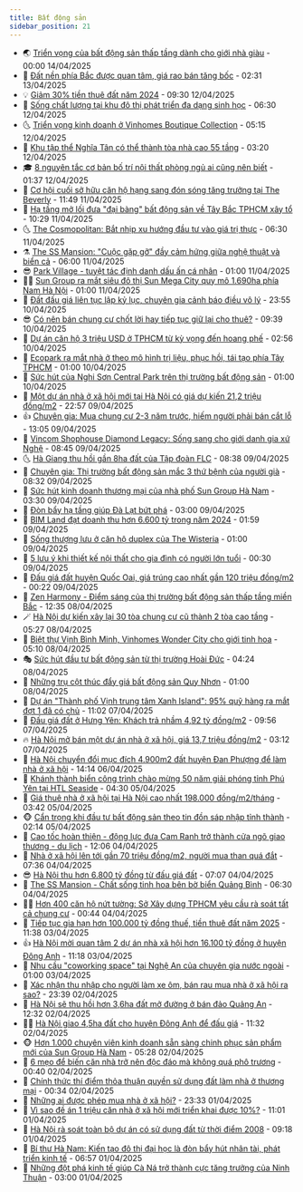 ```yaml
---
title: Bất động sản
sidebar_position: 21
---
```


<!-- dantri-bat-dong-san:START -->
- 🌏 [Triển vọng của bất động sản thấp tầng dành cho giới nhà giàu](https://dantri.com.vn/bat-dong-san/trien-vong-cua-bat-dong-san-thap-tang-danh-cho-gioi-nha-giau-20250413161442570.htm) - 00:00 14/04/2025
- 👹 [Đất nền phía Bắc được quan tâm, giá rao bán tăng bốc](https://dantri.com.vn/bat-dong-san/dat-nen-phia-bac-duoc-quan-tam-gia-rao-ban-tang-boc-20250411163851303.htm) - 02:31 13/04/2025
- 💡 [Giảm 30% tiền thuê đất năm 2024](https://dantri.com.vn/bat-dong-san/giam-30-tien-thue-dat-nam-2024-20250412155441932.htm) - 09:30 12/04/2025
- 🌋 [Sống chất lượng tại khu đô thị phát triển đa dạng sinh học](https://dantri.com.vn/bat-dong-san/song-chat-luong-tai-khu-do-thi-phat-trien-da-dang-sinh-hoc-20250410194137954.htm) - 06:30 12/04/2025
- 🌜 [Triển vọng kinh doanh ở Vinhomes Boutique Collection](https://dantri.com.vn/bat-dong-san/trien-vong-kinh-doanh-o-vinhomes-boutique-collection-20250412114501991.htm) - 05:15 12/04/2025
- 💃 [Khu tập thể Nghĩa Tân có thể thành tòa nhà cao 55 tầng](https://dantri.com.vn/bat-dong-san/khu-tap-the-nghia-tan-co-the-thanh-toa-nha-cao-55-tang-20250412000932180.htm) - 03:20 12/04/2025
- 🎓 [8 nguyên tắc cơ bản bố trí nội thất phòng ngủ ai cũng nên biết](https://dantri.com.vn/bat-dong-san/8-nguyen-tac-co-ban-bo-tri-noi-that-phong-ngu-ai-cung-nen-biet-20250411084602641.htm) - 01:37 12/04/2025
- 🌝 [Cơ hội cuối sở hữu căn hộ hạng sang đón sóng tăng trưởng tại The Beverly](https://dantri.com.vn/bat-dong-san/co-hoi-cuoi-so-huu-can-ho-hang-sang-don-song-tang-truong-tai-the-beverly-20250411180445305.htm) - 11:49 11/04/2025
- 🧐 [Hạ tầng mở lối đưa &quot;đại bàng&quot; bất động sản về Tây Bắc TPHCM xây tổ](https://dantri.com.vn/bat-dong-san/ha-tang-mo-loi-dua-dai-bang-bat-dong-san-ve-tay-bac-tphcm-xay-to-20250411170431255.htm) - 10:29 11/04/2025
- 🌜 [The Cosmopolitan: Bắt nhịp xu hướng đầu tư vào giá trị thực](https://dantri.com.vn/bat-dong-san/the-cosmopolitan-bat-nhip-xu-huong-dau-tu-vao-gia-tri-thuc-20250411120647184.htm) - 06:30 11/04/2025
- ⚗️ [The SS Mansion: &quot;Cuộc gặp gỡ&quot; đầy cảm hứng giữa nghệ thuật và biển cả](https://dantri.com.vn/bat-dong-san/the-ss-mansion-cuoc-gap-go-day-cam-hung-giua-nghe-thuat-va-bien-ca-20250410193734097.htm) - 06:00 11/04/2025
- 😎 [Park Village - tuyệt tác định danh dấu ấn cá nhân](https://dantri.com.vn/bat-dong-san/park-village-tuyet-tac-dinh-danh-dau-an-ca-nhan-20250410193328837.htm) - 01:00 11/04/2025
- 🧑‍🏫 [Sun Group ra mắt siêu đô thị Sun Mega City quy mô 1.690ha phía Nam Hà Nội](https://dantri.com.vn/bat-dong-san/sun-group-ra-mat-sieu-do-thi-sun-mega-city-quy-mo-1690ha-phia-nam-ha-noi-20250410193007649.htm) - 01:00 11/04/2025
- 💪 [Đất đấu giá liên tục lập kỷ lục, chuyên gia cảnh báo điều vô lý](https://dantri.com.vn/bat-dong-san/dat-dau-gia-lien-tuc-lap-ky-luc-chuyen-gia-canh-bao-dieu-vo-ly-20250411013527254.htm) - 23:55 10/04/2025
- 😎 [Có nên bán chung cư chốt lời hay tiếp tục giữ lại cho thuê?](https://dantri.com.vn/bat-dong-san/co-nen-ban-chung-cu-chot-loi-hay-tiep-tuc-giu-lai-cho-thue-20250410114838082.htm) - 09:39 10/04/2025
- 🧠 [Dự án căn hộ 3 triệu USD ở TPHCM từ kỳ vọng đến hoang phế](https://dantri.com.vn/bat-dong-san/du-an-can-ho-3-trieu-usd-o-tphcm-tu-ky-vong-den-hoang-phe-20250410050340736.htm) - 02:56 10/04/2025
- 🧰 [Ecopark ra mắt nhà ở theo mô hình trị liệu, phục hồi, tái tạo phía Tây TPHCM](https://dantri.com.vn/bat-dong-san/ecopark-ra-mat-nha-o-theo-mo-hinh-tri-lieu-phuc-hoi-tai-tao-phia-tay-tphcm-20250409234819717.htm) - 01:00 10/04/2025
- 🤩 [Sức hút của Nghi Sơn Central Park trên thị trường bất động sản](https://dantri.com.vn/bat-dong-san/suc-hut-cua-nghi-son-central-park-tren-thi-truong-bat-dong-san-20250409182729850.htm) - 01:00 10/04/2025
- 🦆 [Một dự án nhà ở xã hội mới tại Hà Nội có giá dự kiến 21,2 triệu đồng/m2](https://dantri.com.vn/bat-dong-san/mot-du-an-nha-o-xa-hoi-moi-tai-ha-noi-co-gia-du-kien-212-trieu-dongm2-20250410023603232.htm) - 22:57 09/04/2025
- 👍 [Chuyên gia: Mua chung cư 2-3 năm trước, hiếm người phải bán cắt lỗ](https://dantri.com.vn/bat-dong-san/chuyen-gia-mua-chung-cu-2-3-nam-truoc-hiem-nguoi-phai-ban-cat-lo-20250409145410675.htm) - 13:05 09/04/2025
- 🙉 [Vincom Shophouse Diamond Legacy: Sống sang cho giới danh gia xứ Nghệ](https://dantri.com.vn/bat-dong-san/vincom-shophouse-diamond-legacy-song-sang-cho-gioi-danh-gia-xu-nghe-20250409145640009.htm) - 08:45 09/04/2025
- 🌜 [Hà Giang thu hồi gần 8ha đất của Tập đoàn FLC](https://dantri.com.vn/bat-dong-san/ha-giang-thu-hoi-gan-8ha-dat-cua-tap-doan-flc-20250409134435017.htm) - 08:38 09/04/2025
- 🌋 [Chuyên gia: Thị trường bất động sản mắc 3 thứ bệnh của người già](https://dantri.com.vn/bat-dong-san/chuyen-gia-thi-truong-bat-dong-san-mac-3-thu-benh-cua-nguoi-gia-20250409144538446.htm) - 08:32 09/04/2025
- 🥰 [Sức hút kinh doanh thương mại của nhà phố Sun Group Hà Nam](https://dantri.com.vn/bat-dong-san/suc-hut-kinh-doanh-thuong-mai-cua-nha-pho-sun-group-ha-nam-20250409095823533.htm) - 03:30 09/04/2025
- 💯 [Đòn bẩy hạ tầng giúp Đà Lạt bứt phá](https://dantri.com.vn/bat-dong-san/don-bay-ha-tang-giup-da-lat-but-pha-20250409095146057.htm) - 03:00 09/04/2025
- 🤩 [BIM Land đạt doanh thu hơn 6.600 tỷ trong năm 2024](https://dantri.com.vn/bat-dong-san/bim-land-dat-doanh-thu-hon-6600-ty-trong-nam-2024-20250409083312328.htm) - 01:59 09/04/2025
- 💄 [Sống thượng lưu ở căn hộ duplex của The Wisteria](https://dantri.com.vn/bat-dong-san/song-thuong-luu-o-can-ho-duplex-cua-the-wisteria-20250408165624611.htm) - 01:00 09/04/2025
- 🦍 [5 lưu ý khi thiết kế nội thất cho gia đình có người lớn tuổi](https://dantri.com.vn/bat-dong-san/5-luu-y-khi-thiet-ke-noi-that-cho-gia-dinh-co-nguoi-lon-tuoi-20250408104449220.htm) - 00:30 09/04/2025
- 🎡 [Đấu giá đất huyện Quốc Oai, giá trúng cao nhất gần 120 triệu đồng/m2](https://dantri.com.vn/bat-dong-san/dau-gia-dat-huyen-quoc-oai-gia-trung-cao-nhat-gan-120-trieu-dongm2-20250409005003097.htm) - 00:22 09/04/2025
- 🐎 [Zen Harmony - Điểm sáng của thị trường bất động sản thấp tầng miền Bắc](https://dantri.com.vn/bat-dong-san/zen-harmony-diem-sang-cua-thi-truong-bat-dong-san-thap-tang-mien-bac-20250408183354526.htm) - 12:35 08/04/2025
- 🪄 [Hà Nội dự kiến xây lại 30 tòa chung cư cũ thành 2 tòa cao tầng](https://dantri.com.vn/bat-dong-san/ha-noi-du-kien-xay-lai-30-toa-chung-cu-cu-thanh-2-toa-cao-tang-20250408113318597.htm) - 05:27 08/04/2025
- 💼 [Biệt thự Vịnh Bình Minh, Vinhomes Wonder City cho giới tinh hoa](https://dantri.com.vn/bat-dong-san/biet-thu-vinh-binh-minh-vinhomes-wonder-city-cho-gioi-tinh-hoa-20250408114757411.htm) - 05:10 08/04/2025
- 🎭 [Sức hút đầu tư bất động sản từ thị trường Hoài Đức](https://dantri.com.vn/bat-dong-san/suc-hut-dau-tu-bat-dong-san-tu-thi-truong-hoai-duc-20250408111709807.htm) - 04:24 08/04/2025
- 🐻 [Những trụ cột thúc đẩy giá bất động sản Quy Nhơn](https://dantri.com.vn/bat-dong-san/nhung-tru-cot-thuc-day-gia-bat-dong-san-quy-nhon-20250407211323540.htm) - 01:00 08/04/2025
- 💃 [Dự án &quot;Thành phố Vịnh trung tâm Xanh Island&quot;: 95% quỹ hàng ra mắt đợt 1 đã có chủ](https://dantri.com.vn/bat-dong-san/du-an-thanh-pho-vinh-trung-tam-xanh-island-95-quy-hang-ra-mat-dot-1-da-co-chu-20250407174455274.htm) - 11:02 07/04/2025
- 🦣 [Đấu giá đất ở Hưng Yên: Khách trả nhầm 4,92 tỷ đồng/m2](https://dantri.com.vn/bat-dong-san/dau-gia-dat-o-hung-yen-khach-tra-nham-492-ty-dongm2-20250407165159131.htm) - 09:56 07/04/2025
- 🔥 [Hà Nội mở bán một dự án nhà ở xã hội, giá 13,7 triệu đồng/m2](https://dantri.com.vn/bat-dong-san/ha-noi-mo-ban-mot-du-an-nha-o-xa-hoi-gia-137-trieu-dongm2-20250407015759591.htm) - 03:12 07/04/2025
- 🤩 [Hà Nội chuyển đổi mục đích 4.900m2 đất huyện Đan Phượng để làm nhà ở xã hội](https://dantri.com.vn/bat-dong-san/ha-noi-chuyen-doi-muc-dich-4900m2-dat-huyen-dan-phuong-de-lam-nha-o-xa-hoi-20250406183243094.htm) - 14:14 06/04/2025
- 🥳 [Khánh thành biển công trình chào mừng 50 năm giải phóng tỉnh Phú Yên tại HTL Seaside](https://dantri.com.vn/bat-dong-san/khanh-thanh-bien-cong-trinh-chao-mung-50-nam-giai-phong-tinh-phu-yen-tai-htl-seaside-20250405111412393.htm) - 04:30 05/04/2025
- 🤗 [Giá thuê nhà ở xã hội tại Hà Nội cao nhất 198.000 đồng/m2/tháng](https://dantri.com.vn/bat-dong-san/gia-thue-nha-o-xa-hoi-tai-ha-noi-cao-nhat-198000-dongm2thang-20250405095831806.htm) - 03:42 05/04/2025
- 🐵 [Cẩn trọng khi đầu tư bất động sản theo tin đồn sáp nhập tỉnh thành](https://dantri.com.vn/bat-dong-san/can-trong-khi-dau-tu-bat-dong-san-theo-tin-don-sap-nhap-tinh-thanh-20250404172458002.htm) - 02:14 05/04/2025
- 🤖 [Cao tốc hoàn thiện - động lực đưa Cam Ranh trở thành cửa ngõ giao thương - du lịch](https://dantri.com.vn/bat-dong-san/cao-toc-hoan-thien-dong-luc-dua-cam-ranh-tro-thanh-cua-ngo-giao-thuong-du-lich-20250404185426459.htm) - 12:06 04/04/2025
- 👺 [Nhà ở xã hội lên tới gần 70 triệu đồng/m2, người mua than quá đắt](https://dantri.com.vn/bat-dong-san/nha-o-xa-hoi-len-toi-gan-70-trieu-dongm2-nguoi-mua-than-qua-dat-20250403172918471.htm) - 07:36 04/04/2025
- 😎 [Hà Nội thu hơn 6.800 tỷ đồng từ đấu giá đất](https://dantri.com.vn/bat-dong-san/ha-noi-thu-hon-6800-ty-dong-tu-dau-gia-dat-20250404095628020.htm) - 07:07 04/04/2025
- 🤠 [The SS Mansion - Chất sống tinh hoa bên bờ biển Quảng Bình](https://dantri.com.vn/bat-dong-san/the-ss-mansion-chat-song-tinh-hoa-ben-bo-bien-quang-binh-20250404110818690.htm) - 06:30 04/04/2025
- 👨‍🏫 [Hơn 400 căn hộ nứt tường: Sở Xây dựng TPHCM yêu cầu rà soát tất cả chung cư](https://dantri.com.vn/bat-dong-san/hon-400-can-ho-nut-tuong-so-xay-dung-tphcm-yeu-cau-ra-soat-tat-ca-chung-cu-20250404073656491.htm) - 00:44 04/04/2025
- 🧰 [Tiếp tục gia hạn hơn 100.000 tỷ đồng thuế, tiền thuê đất năm 2025](https://dantri.com.vn/bat-dong-san/tiep-tuc-gia-han-hon-100000-ty-dong-thue-tien-thue-dat-nam-2025-20250403152456490.htm) - 11:38 03/04/2025
- 👍 [Hà Nội mời quan tâm 2 dự án nhà xã hội hơn 16.100 tỷ đồng ở huyện Đông Anh](https://dantri.com.vn/bat-dong-san/ha-noi-moi-quan-tam-2-du-an-nha-xa-hoi-hon-16100-ty-dong-o-huyen-dong-anh-20250403170456117.htm) - 11:18 03/04/2025
- 🌈 [Nhu cầu &quot;coworking space&quot; tại Nghệ An của chuyên gia nước ngoài](https://dantri.com.vn/bat-dong-san/nhu-cau-coworking-space-tai-nghe-an-cua-chuyen-gia-nuoc-ngoai-20250402214804929.htm) - 01:00 03/04/2025
- 🐲 [Xác nhận thu nhập cho người làm xe ôm, bán rau mua nhà ở xã hội ra sao?](https://dantri.com.vn/bat-dong-san/xac-nhan-thu-nhap-cho-nguoi-lam-xe-om-ban-rau-mua-nha-o-xa-hoi-ra-sao-20250402184803776.htm) - 23:39 02/04/2025
- 💄 [Hà Nội sẽ thu hồi hơn 3,6ha đất mở đường ở bán đảo Quảng An](https://dantri.com.vn/bat-dong-san/ha-noi-se-thu-hoi-hon-36ha-dat-mo-duong-o-ban-dao-quang-an-20250402155227795.htm) - 12:32 02/04/2025
- 👨‍🏫 [Hà Nội giao 4,5ha đất cho huyện Đông Anh để đấu giá](https://dantri.com.vn/bat-dong-san/ha-noi-giao-45ha-dat-cho-huyen-dong-anh-de-dau-gia-20250402175529812.htm) - 11:32 02/04/2025
- 🐵 [Hơn 1.000 chuyên viên kinh doanh sẵn sàng chinh phục sản phẩm mới của Sun Group Hà Nam](https://dantri.com.vn/bat-dong-san/hon-1000-chuyen-vien-kinh-doanh-san-sang-chinh-phuc-san-pham-moi-cua-sun-group-ha-nam-20250402122334049.htm) - 05:28 02/04/2025
- 🎉 [6 mẹo để biến căn nhà trở nên độc đáo mà không quá phô trương](https://dantri.com.vn/bat-dong-san/6-meo-de-bien-can-nha-tro-nen-doc-dao-ma-khong-qua-pho-truong-20250401171038612.htm) - 00:40 02/04/2025
- 💫 [Chính thức thí điểm thỏa thuận quyền sử dụng đất làm nhà ở thương mại](https://dantri.com.vn/bat-dong-san/chinh-thuc-thi-diem-thoa-thuan-quyen-su-dung-dat-lam-nha-o-thuong-mai-20250401185026122.htm) - 00:34 02/04/2025
- 🦄 [Những ai được phép mua nhà ở xã hội?](https://dantri.com.vn/bat-dong-san/nhung-ai-duoc-phep-mua-nha-o-xa-hoi-20250401192133718.htm) - 23:33 01/04/2025
- 🌮 [Vì sao đề án 1 triệu căn nhà ở xã hội mới triển khai được 10%?](https://dantri.com.vn/bat-dong-san/vi-sao-de-an-1-trieu-can-nha-o-xa-hoi-moi-trien-khai-duoc-10-20250401142102883.htm) - 11:01 01/04/2025
- 💯 [Hà Nội rà soát toàn bộ dự án có sử dụng đất từ thời điểm 2008](https://dantri.com.vn/bat-dong-san/ha-noi-ra-soat-toan-bo-du-an-co-su-dung-dat-tu-thoi-diem-2008-20250401152353920.htm) - 09:18 01/04/2025
- 🌊 [Bí thư Hà Nam: Kiến tạo đô thị đại học là đòn bẩy hút nhân tài, phát triển kinh tế](https://dantri.com.vn/bat-dong-san/bi-thu-ha-nam-kien-tao-do-thi-dai-hoc-la-don-bay-hut-nhan-tai-phat-trien-kinh-te-20250401134945428.htm) - 06:57 01/04/2025
- 🤖 [Những đột phá kinh tế giúp Cà Ná trở thành cực tăng trưởng của Ninh Thuận](https://dantri.com.vn/bat-dong-san/nhung-dot-pha-kinh-te-giup-ca-na-tro-thanh-cuc-tang-truong-cua-ninh-thuan-20250401094210178.htm) - 03:00 01/04/2025<!-- dantri-bat-dong-san:END -->
